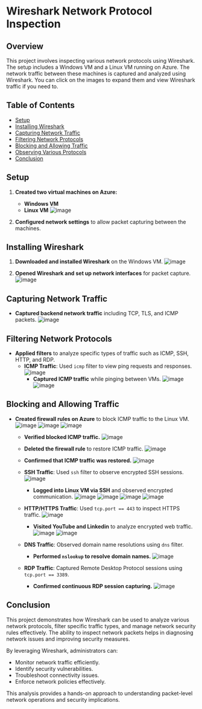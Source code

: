 # Wireshark Network Protocol Inspection

## Overview
This project involves inspecting various network protocols using Wireshark. The setup includes a Windows VM and a Linux VM running on Azure. The network traffic between these machines is captured and analyzed using Wireshark.
You can click on the images to expand them and view Wireshark traffic if you need to. 

## Table of Contents
- [Setup](#setup)
- [Installing Wireshark](#installing-wireshark)
- [Capturing Network Traffic](#capturing-network-traffic)
- [Filtering Network Protocols](#filtering-network-protocols)
- [Blocking and Allowing Traffic](#blocking-and-allowing-traffic)
- [Observing Various Protocols](#observing-various-protocols)
- [Conclusion](#conclusion)

## Setup
1. **Created two virtual machines on Azure:**
   - **Windows VM**
   - **Linux VM**
  ![image](https://github.com/user-attachments/assets/770b3b68-42e1-42f8-b194-1653ccf684be)

2. **Configured network settings** to allow packet capturing between the machines.

## Installing Wireshark
1. **Downloaded and installed Wireshark** on the Windows VM.
   ![image](https://github.com/user-attachments/assets/41acc126-196f-463a-9b25-38363b249638)


3. **Opened Wireshark and set up network interfaces** for packet capture.
     ![image](https://github.com/user-attachments/assets/c70621e2-f46e-4d2c-a1b7-499614a6b8c0)

## Capturing Network Traffic
- **Captured backend network traffic** including TCP, TLS, and ICMP packets.
  ![image](https://github.com/user-attachments/assets/ae42ac7e-15d6-4ce1-adff-f8369c18e8ef)


## Filtering Network Protocols
- **Applied filters** to analyze specific types of traffic such as ICMP, SSH, HTTP, and RDP.
  - **ICMP Traffic**: Used `icmp` filter to view ping requests and responses.
   ![image](https://github.com/user-attachments/assets/5147f190-da46-4a55-9efe-b79d84ad31a8)
    - **Captured ICMP traffic** while pinging between VMs.
   ![image](https://github.com/user-attachments/assets/3a16536e-94be-445a-97d1-2990ec89b221)
![image](https://github.com/user-attachments/assets/60d37498-e2e8-4afb-8325-8431ed4e3c46)


## Blocking and Allowing Traffic
- **Created firewall rules on Azure** to block ICMP traffic to the Linux VM.
  ![image](https://github.com/user-attachments/assets/4cbf9bfd-9ff6-40b6-9475-62bb9f2df9f0)
![image](https://github.com/user-attachments/assets/d650bc05-085d-4bfc-8c4c-9f1f5e45ac20)
![image](https://github.com/user-attachments/assets/b272e722-71d3-4d2d-a0ba-a0828f73b050)

  - **Verified blocked ICMP traffic.**
   ![image](https://github.com/user-attachments/assets/e9bed013-e178-42bf-a0d5-8b51eee26f56)

  - **Deleted the firewall rule** to restore ICMP traffic.
    ![image](https://github.com/user-attachments/assets/10aa47be-88da-45f1-a67f-04876588e950)

  - **Confirmed that ICMP traffic was restored.**
   ![image](https://github.com/user-attachments/assets/b1178800-ba34-41fd-ba65-39a5477e3427)



  - **SSH Traffic**: Used `ssh` filter to observe encrypted SSH sessions.
   ![image](https://github.com/user-attachments/assets/4e71af7c-d2fc-4197-a416-2b49f236fa09)
    - **Logged into Linux VM via SSH** and observed encrypted communication.
    ![image](https://github.com/user-attachments/assets/a12ee04d-4c0a-4588-ae64-e8ee3b36c29c)
![image](https://github.com/user-attachments/assets/5bea8ffe-2561-46ff-a8bd-e77ecb1edbc4)
![image](https://github.com/user-attachments/assets/3c6c2b76-e56f-42d7-84c0-eb1982b102a7)
![image](https://github.com/user-attachments/assets/a6fa6efe-7fca-4aad-9d38-588ab6c83a72)

  - **HTTP/HTTPS Traffic**: Used `tcp.port == 443` to inspect HTTPS traffic.
   ![image](https://github.com/user-attachments/assets/339ba5e2-2313-4321-ae3a-e89324d22a14)

    - **Visited YouTube and Linkedin** to analyze encrypted web traffic.
![image](https://github.com/user-attachments/assets/fe031f32-be26-461a-b9b5-ca3ffa758023)
![image](https://github.com/user-attachments/assets/575b9670-920b-40d1-b7ae-fc789bc5b73d)
  - **DNS Traffic**: Observed domain name resolutions using `dns` filter.
    - **Performed `nslookup` to resolve domain names.**
   ![image](https://github.com/user-attachments/assets/8a995d43-c1cc-4add-942c-0865d4278205)
  - **RDP Traffic**: Captured Remote Desktop Protocol sessions using `tcp.port == 3389`.
    - **Confirmed continuous RDP session capturing.**
![image](https://github.com/user-attachments/assets/2e8155a2-cb61-48cd-9329-347124e6fa20)


## Conclusion
This project demonstrates how Wireshark can be used to analyze various network protocols, filter specific traffic types, and manage network security rules effectively. The ability to inspect network packets helps in diagnosing network issues and improving security measures. 

By leveraging Wireshark, administrators can:
- Monitor network traffic efficiently.
- Identify security vulnerabilities.
- Troubleshoot connectivity issues.
- Enforce network policies effectively.

This analysis provides a hands-on approach to understanding packet-level network operations and security implications.
